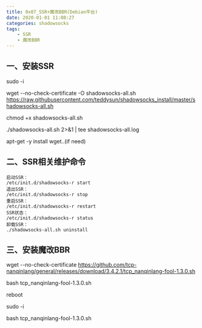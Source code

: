 ```yaml
---
title: 0x07_SSR+魔改BBR(Debian平台)
date: 2020-01-01 11:08:27
categories: shadowsocks
tags: 
	- SSR 
	- 魔改BBR
---
```


## 一、安装SSR

sudo -i

wget --no-check-certificate -O shadowsocks-all.sh https://raw.githubusercontent.com/teddysun/shadowsocks_install/master/shadowsocks-all.sh

chmod +x shadowsocks-all.sh

./shadowsocks-all.sh 2>&1 | tee shadowsocks-all.log

apt-get -y install wget..(if need)



## 二、SSR相关维护命令

~~~
启动SSR：
/etc/init.d/shadowsocks-r start
退出SSR：
/etc/init.d/shadowsocks-r stop
重启SSR：
/etc/init.d/shadowsocks-r restart
SSR状态：
/etc/init.d/shadowsocks-r status
卸载SSR：
./shadowsocks-all.sh uninstall
~~~



## 三、安装魔改BBR

wget --no-check-certificate https://github.com/tcp-nanqinlang/general/releases/download/3.4.2.1/tcp_nanqinlang-fool-1.3.0.sh

bash tcp_nanqinlang-fool-1.3.0.sh

reboot

sudo -i

bash tcp_nanqinlang-fool-1.3.0.sh